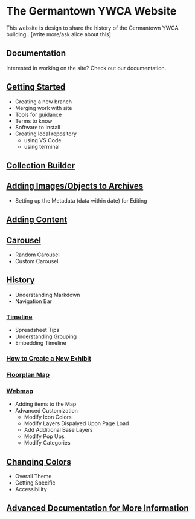 # The Germantown YWCA Website
This website is design to share the history of the Germantown YWCA building...[write more/ask alice about this]


## Documentation 
Interested in working on the site? Check out our documentation.

## [Getting Started](./docs/background-info.md)
- Creating a new branch
- Merging work with site
- Tools for guidance
- Terms to know
- Software to Install
- Creating local repository
    - using VS Code
    - using terminal

## [Collection Builder](./docs/cb-docs.md)

## [Adding Images/Objects to Archives](./docs/metadata-docs.md)
- Setting up the Metadata (data within date) for Editing

## [Adding Content](./docs/adding-content.md)
## [Carousel](./docs/carousel.md)
- Random Carousel
- Custom Carousel

## [History](./docs/history.md)
- Understanding Markdown
- Navigation Bar

### [Timeline](./docs/timeline.md)
- Spreadsheet Tips
- Understanding Grouping
- Embedding Timeline

### [How to Create a New Exhibit](./docs/exhbit-creation.md)

### [Floorplan Map](./docs/Floorplan-map.md)

### [Webmap](./docs/web-map-docs.md)
- Adding items to the Map
- Advanced Customization
    - Modify Icon Colors
    - Modify Layers Dispalyed Upon Page Load
    - Add Additional Base Layers
    - Modify Pop Ups
    - Modify Categories

## [Changing Colors](./docs/changing-colors.md)
- Overall Theme
- Getting Specific
- Accessibility

## [Advanced Documentation for More Information](./docs/advanced.md)
